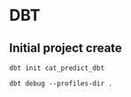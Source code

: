 
# DBT

## Initial project create
```console
dbt init cat_predict_dbt

dbt debug --profiles-dir .
```
